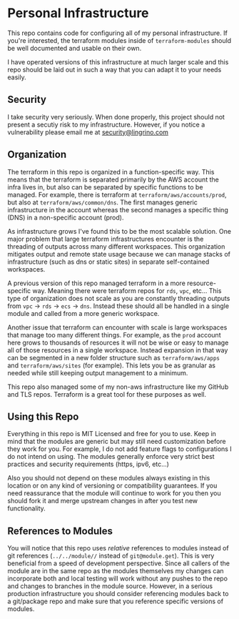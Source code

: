 # Personal Infrastructure

This repo contains code for configuring all of my personal infrastructure. If you're interested, the terraform modules inside of `terraform-modules` should be well documented and usable on their own.

I have operated versions of this infrastructure at much larger scale and this repo should be laid out in such a way that you can adapt it to your needs easily.

## Security

I take security very seriously. When done properly, this project should not present a secutiy risk to my infrastructure. However, if you notice a vulnerability please email me at <security@lingrino.com>

## Organization

The terraform in this repo is organized in a function-specific way. This means that the terraform is separated primarily by the AWS account the infra lives in, but also can be separated by specific functions to be managed. For example, there is terraform at `terraform/aws/accounts/prod`, but also at `terraform/aws/common/dns`. The first manages generic infrastructure in the account whereas the second manages a specific thing (DNS) in a non-specific account (prod).

As infrastructure grows I've found this to be the most scalable solution. One major problem that large terraform infrastructures encounter is the threading of outputs across many different workspaces. This organization mitigates output and remote state usage because we can manage stacks of infrastructure (such as dns or static sites) in separate self-contained workspaces.

A previous version of this repo managed terraform in a more resource-specific way. Meaning there were terraform repos for `rds`, `vpc`, etc... This type of organization does not scale as you are constantly threading outputs from `vpc` -> `rds` -> `ecs` -> `dns`. Instead these should all be handled in a single module and called from a more generic workspace.

Another issue that terraform can encounter with scale is large workspaces that manage too many different things. For example, as the `prod` account here grows to thousands of resources it will not be wise or easy to manage all of those resources in a single workspace. Instead expansion in that way can be segmented in a new folder structure such as `terraform/aws/apps` and `terraform/aws/sites` (for example). This lets you be as granular as needed while still keeping output management to a minimum.

This repo also managed some of my non-aws infrastructure like my GitHub and TLS repos. Terraform is a great tool for these purposes as well.

## Using this Repo

Everything in this repo is MIT Licensed and free for you to use. Keep in mind that the modules are generic but may still need customization before they work for you. For example, I do not add feature flags to configurations I do not intend on using. The modules generally enforce very strict best practices and security requirements (https, ipv6, etc...)

Also you should not depend on these modules always existing in this location or on any kind of versioning or compatibility guarantees. If you need reassurance that the module will continue to work for you then you should fork it and merge upstream changes in after you test new functionality.

## References to Modules

You will notice that this repo uses *relative* references to modules instead of git references (`../../module//` instead of `git@module.get`). This is very beneficial from a speed of development perspective. Since all callers of the module are in the same repo as the modules themselves my changes can incorporate both and local testing will work without any pushes to the repo and changes to branches in the module source. However, in a serious production infrastructure you should consider referencing modules back to a git/package repo and make sure that you reference specific versions of modules.
